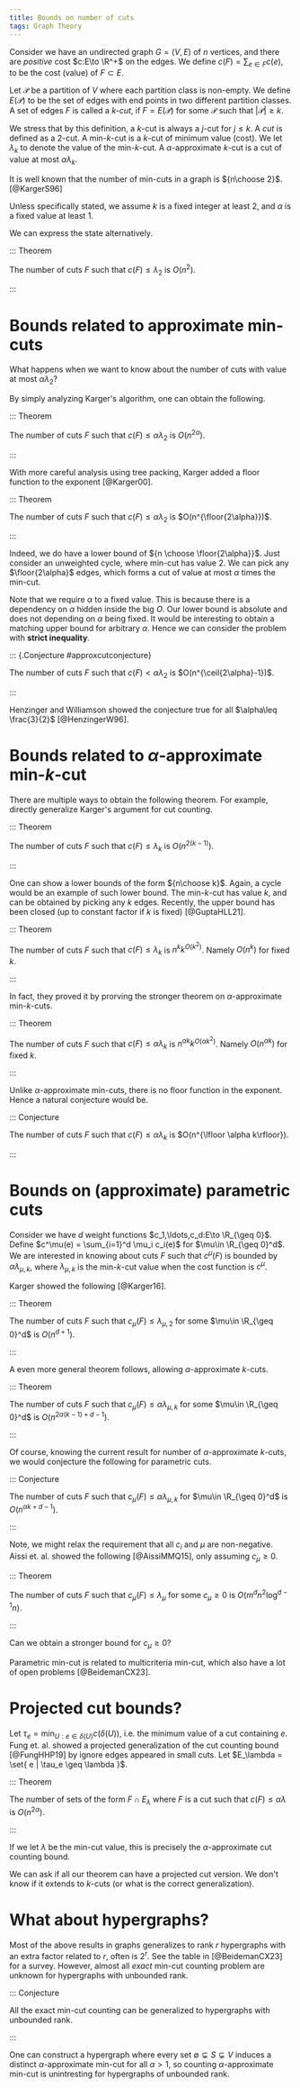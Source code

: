 ```yaml
---
title: Bounds on number of cuts
tags: Graph Theory
---
```


Consider we have an undirected graph $G=(V,E)$ of $n$ vertices, and there are _positive_ cost $c:E\to \R^+$ on the edges. We define $c(F)=\sum_{e\in F}c(e)$, to be the cost (value) of $F\subset E$. 

Let $\mathcal{P}$ be a partition of $V$ where each partition class is non-empty. We define $E(\mathcal{P})$ to be the set of edges with end points in two different partition classes. 
A set of edges $F$ is called a _$k$-cut_, if $F=E(\mathcal{P})$ for some $\mathcal{P}$ such that $|\mathcal{P}|\geq k$.

We stress that by this definition, a $k$-cut is always a $j$-cut for $j\leq k$. A _cut_ is defined as a $2$-cut. A min-$k$-cut is a $k$-cut of minimum value (cost). We let $\lambda_k$ to denote the value of the min-$k$-cut. A $\alpha$-approximate $k$-cut is a cut of value at most $\alpha\lambda_k$.

It is well known that the number of min-cuts in a graph is ${n\choose 2}$. [@KargerS96] 

Unless specifically stated, we assume $k$ is a fixed integer at least $2$, and $\alpha$ is a fixed value at least $1$.

We can express the state alternatively.

::: Theorem

  The number of cuts $F$ such that $c(F)\leq \lambda_2$ is $O(n^2)$.

:::

# Bounds related to approximate min-cuts

What happens when we want to know about the number of cuts with value at most $\alpha \lambda_2$? 

By simply analyzing Karger's algorithm, one can obtain the following.

::: Theorem

  The number of cuts $F$ such that $c(F)\leq \alpha \lambda_2$ is $O(n^{2\alpha})$.

:::

With more careful analysis using tree packing, Karger added a floor function to the exponent [@Karger00]. 

::: Theorem

  The number of cuts $F$ such that $c(F)\leq \alpha \lambda_2$ is $O(n^{\floor{2\alpha}})$.

:::

Indeed, we do have a lower bound of ${n \choose \floor{2\alpha}}$. Just consider an unweighted cycle, where min-cut has value $2$. We can pick any $\floor{2\alpha}$ edges, which forms a cut of value at most $\alpha$ times the min-cut. 

Note that we require $\alpha$ to a fixed value. This is because there is a dependency on $\alpha$ hidden inside the big $O$. Our lower bound is absolute and does not depending on $\alpha$ being fixed. It would be interesting to obtain a matching upper bound for arbitrary $\alpha$. Hence we can consider the problem with **strict inequality**. 

::: {.Conjecture #approxcutconjecture}

  The number of cuts $F$ such that $c(F)< \alpha \lambda_2$ is $O(n^{\ceil{2\alpha}-1})$.

:::

Henzinger and Williamson showed the conjecture true for all $\alpha\leq \frac{3}{2}$ [@HenzingerW96].

# Bounds related to $\alpha$-approximate min-$k$-cut

There are multiple ways to obtain the following theorem. For example, directly generalize Karger's argument for cut counting. 

::: Theorem

  The number of cuts $F$ such that $c(F)\leq \lambda_k$ is $O(n^{2(k-1)})$.

:::

One can show a lower bounds of the form ${n\choose k}$. Again, a cycle would be an example of such lower bound. The min-$k$-cut has value $k$, and can be obtained by picking any $k$ edges. Recently, the upper bound has been closed (up to constant factor if $k$ is fixed) [@GuptaHLL21].

::: Theorem

  The number of cuts $F$ such that $c(F)\leq \lambda_k$ is $n^k k^{O(k^2)}$. Namely $O(n^k)$ for fixed $k$.

:::

In fact, they proved it by prorving the stronger theorem on $\alpha$-approximate min-$k$-cuts.

::: Theorem

  The number of cuts $F$ such that $c(F)\leq \alpha \lambda_k$ is $n^{\alpha k} k^{O(\alpha k^2)}$. Namely $O(n^{\alpha k})$ for fixed $k$.

:::

Unlike $\alpha$-approximate min-cuts, there is no floor function in the exponent. Hence a natural conjecture would be. 

::: Conjecture 

  The number of cuts $F$ such that $c(F)\leq \alpha \lambda_k$ is $O(n^{\lfloor \alpha k\rfloor}).

:::

# Bounds on (approximate) parametric cuts

Consider we have $d$ weight functions $c_1,\ldots,c_d:E\to \R_{\geq 0}$. Define $c^\mu(e) = \sum_{i=1}^d \mu_i c_i(e)$ for $\mu\in \R_{\geq 0}^d$. We are interested in knowing about cuts $F$ such that $c^\mu(F)$ is bounded by $\alpha \lambda_{\mu,k}$, where $\lambda_{\mu,k}$ is the min-$k$-cut value when the cost function is $c^\mu$.

Karger showed the following [@Karger16].

::: Theorem

  The number of cuts $F$ such that $c_\mu(F)\leq \lambda_{\mu,2}$ for some $\mu\in \R_{\geq 0}^d$ is $O(n^{d+1})$.

:::

A even more general theorem follows, allowing $\alpha$-approximate $k$-cuts.

::: Theorem

  The number of cuts $F$ such that $c_\mu(F)\leq \alpha \lambda_{\mu,k}$ for some $\mu\in \R_{\geq 0}^d$ is $O(n^{2\alpha(k-1)+d-1})$.

:::

Of course, knowing the current result for number of $\alpha$-approximate $k$-cuts, we would conjecture the following for parametric cuts.

::: Conjecture

  The number of cuts $F$ such that $c_\mu(F) \leq \alpha \lambda_{\mu,k}$ for $\mu\in \R_{\geq 0}^d$ is $O(n^{\alpha k+d-1})$.

:::

Note, we might relax the requirement that all $c_i$ and $\mu$ are non-negative. Aissi et. al. showed the following [@AissiMMQ15], only assuming $c_\mu \geq 0$.

::: Theorem

  The number of cuts $F$ such that $c_\mu(F)\leq \lambda_{\mu}$ for some $c_\mu\geq 0$ is $O(m^d n^2\log^{d-1} n)$.

:::

Can we obtain a stronger bound for $c_\mu \geq 0$? 

Parametric min-cut is related to multicriteria min-cut, which also have a lot of open problems [@BeidemanCX23]. 

# Projected cut bounds?

Let $\tau_e = \min_{U:e\in \delta(U)}c(\delta(U))$, i.e. the minimum value of a cut containing $e$. Fung et. al. showed a projected generalization of the cut counting bound [@FungHHP19] by ignore edges appeared in small cuts. Let $E_\lambda = \set{ e | \tau_e \geq \lambda }$.

::: Theorem
  
  The number of sets of the form $F\cap E_\lambda$ where $F$ is a cut such that $c(F)\leq \alpha \lambda$ is $O(n^{2\alpha})$.

:::

If we let $\lambda$ be the min-cut value, this is precisely the $\alpha$-approximate cut counting bound. 

We can ask if all our theorem can have a projected cut version. We don't know if it extends to $k$-cuts (or what is the correct generalization).

# What about hypergraphs?

Most of the above results in graphs generalizes to rank $r$ hypergraphs with an extra factor related to $r$, often is $2^r$. See the table in [@BeidemanCX23] for a survey. However, almost all *exact* min-cut counting problem are unknown for hypergraphs with unbounded rank.

::: Conjecture

All the exact min-cut counting can be generalized to hypergraphs with unbounded rank.

:::

 One can construct a hypergraph where every set $\emptyset \subsetneq S\subsetneq V$ induces a distinct $\alpha$-approximate min-cut for all $\alpha>1$, so counting $\alpha$-approximate min-cut is unintresting for hypergraphs of unbounded rank. 